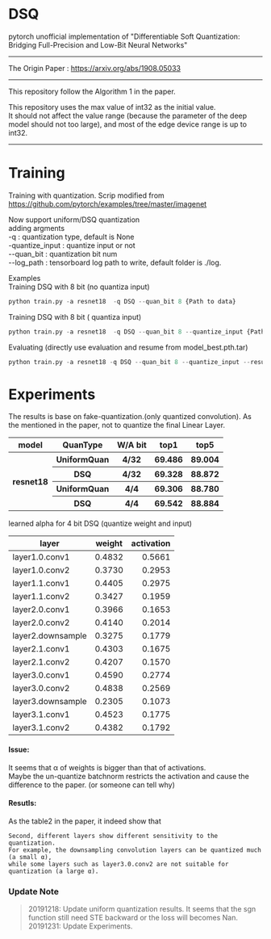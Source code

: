 # DSQ
pytorch unofficial implementation of "Differentiable Soft Quantization: Bridging Full-Precision and Low-Bit Neural Networks"  


****
The Origin Paper : <https://arxiv.org/abs/1908.05033>  
****
This repository follow the Algorithm 1 in the paper.  

This repository uses the max value of int32 as the initial value.  
It should not affect the value range (because the parameter of the deep model should not too large), and most of the edge device range is up to int32.  

----

# Training
Training with quantization.
Scrip modified from <https://github.com/pytorch/examples/tree/master/imagenet>

Now support uniform/DSQ quantization  
adding argments  
-q : quantization type, default is None  
-quantize_input : quantize input or not  
--quan_bit : quantization bit num  
--log_path : tensorboard log path to write, default folder is ./log.  

Examples  
Training DSQ with 8 bit (no quantiza input)
```python
python train.py -a resnet18  -q DSQ --quan_bit 8 {Path to data}
```

Training DSQ with 8 bit ( quantiza input)
```python
python train.py -a resnet18  -q DSQ --quan_bit 8 --quantize_input {Path to data}
```

Evaluating (directly use evaluation and resume from model_best.pth.tar)
```python
python train.py -a resnet18 -q DSQ --quan_bit 8 --quantize_input --resume {path to model_best.pth.tar} -- evaluate {Path to data}
```
# Experiments

The results is base on fake-quantization.(only quantized convolution).
As the mentioned in the paper, not to quantize the final Linear Layer.

<table>
<tr><th> model </th> <th> QuanType </th> <th> W/A bit </th> <th> top1 </th> <th> top5 </th></tr>  
<tr><th rowspan="4"> resnet18 </th> <th> UniformQuan </th> <th> 4/32 </th> <th> 69.486 </th> <th> 89.004 </th></tr>
<tr><th> DSQ </th> <th> 4/32 </th> <th> 69.328 </th> <th> 88.872 </th></tr>
<tr><th> UniformQuan </th> <th> 4/4 </th> <th> 69.306 </th> <th> 88.780 </th></tr>
<tr><th> DSQ </th> <th> 4/4 </th> <th> 69.542 </th><th> 88.884 </th></tr> 
</table>

learned alpha for 4 bit DSQ (quantize weight and input)  

layer           | weight  | activation|
----------------|:-------:|----------:|
layer1.0.conv1  |  0.4832 | 0.5661 |  
layer1.0.conv2  |  0.3730 | 0.2953 |  
layer1.1.conv1  |  0.4405 | 0.2975 |  
layer1.1.conv2  |  0.3427 | 0.1959 |  
layer2.0.conv1  |  0.3966 | 0.1653 |  
layer2.0.conv2  |  0.4140 | 0.2014 |  
layer2.downsample|  0.3275 | 0.1779 |  
layer2.1.conv1  |  0.4303 | 0.1675 |  
layer2.1.conv2  |  0.4207 | 0.1570 |  
layer3.0.conv1  |  0.4590 | 0.2774 |  
layer3.0.conv2  |  0.4838 | 0.2569 |  
layer3.downsample|  0.2305 | 0.1073 |  
layer3.1.conv1  |  0.4523 | 0.1775 |  
layer3.1.conv2  |  0.4382 | 0.1792 |  

#### Issue: 
It seems that α of weights is bigger than that of activations.  
Maybe the un-quantize batchnorm restricts the activation and cause the difference to the paper. (or someone can tell why)

#### Resutls: 
As the table2 in the paper, it indeed show that 
```
Second, different layers show different sensitivity to the quantization.  
For example, the downsampling convolution layers can be quantized much (a small α),
while some layers such as layer3.0.conv2 are not suitable for  quantization (a large α).  
```


### Update Note
> 20191218:
> Update uniform quantization results. It seems that the sgn function still need STE backward or the loss will becomes Nan.
> 20191231:
> Update Experiments.

